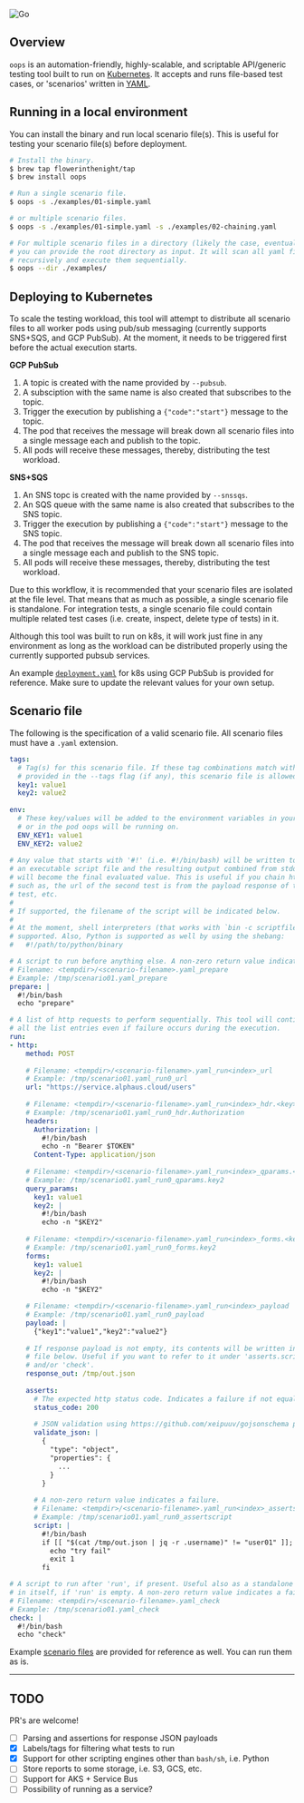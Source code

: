 ![Go](https://github.com/flowerinthenight/oops/workflows/Go/badge.svg)

## Overview
`oops` is an automation-friendly, highly-scalable, and scriptable API/generic testing tool built to run on [Kubernetes](https://kubernetes.io/). It accepts and runs file-based test cases, or 'scenarios' written in [YAML](https://yaml.org/).

## Running in a local environment
You can install the binary and run local scenario file(s). This is useful for testing your scenario file(s) before deployment.
```bash
# Install the binary.
$ brew tap flowerinthenight/tap
$ brew install oops

# Run a single scenario file.
$ oops -s ./examples/01-simple.yaml

# or multiple scenario files.
$ oops -s ./examples/01-simple.yaml -s ./examples/02-chaining.yaml

# For multiple scenario files in a directory (likely the case, eventually),
# you can provide the root directory as input. It will scan all yaml files
# recursively and execute them sequentially.
$ oops --dir ./examples/
```

## Deploying to Kubernetes
To scale the testing workload, this tool will attempt to distribute all scenario files to all worker pods using pub/sub messaging (currently supports SNS+SQS, and GCP PubSub). At the moment, it needs to be triggered first before the actual execution starts.

**GCP PubSub**
1) A topic is created with the name provided by `--pubsub`.
2) A subsciption with the same name is also created that subscribes to the topic.
3) Trigger the execution by publishing a `{"code":"start"}` message to the topic.
4) The pod that receives the message will break down all scenario files into a single message each and publish to the topic.
5) All pods will receive these messages, thereby, distributing the test workload.

**SNS+SQS**
1) An SNS topc is created with the name provided by `--snssqs`.
2) An SQS queue with the same name is also created that subscribes to the SNS topic.
3) Trigger the execution by publishing a `{"code":"start"}` message to the SNS topic.
4) The pod that receives the message will break down all scenario files into a single message each and publish to the SNS topic.
5) All pods will receive these messages, thereby, distributing the test workload.

Due to this workflow, it is recommended that your scenario files are isolated at the file level. That means that as much as possible, a single scenario file is standalone. For integration tests, a single scenario file could contain multiple related test cases (i.e. create, inspect, delete type of tests) in it.

Although this tool was built to run on k8s, it will work just fine in any environment as long as the workload can be distributed properly using the currently supported pubsub services.

An example [`deployment.yaml`](https://github.com/flowerinthenight/oops/blob/master/deployment.yaml) for k8s using GCP PubSub is provided for reference. Make sure to update the relevant values for your own setup.

## Scenario file
The following is the specification of a valid scenario file. All scenario files must have a `.yaml` extension.
```yaml
tags:
  # Tag(s) for this scenario file. If these tag combinations match with what is
  # provided in the --tags flag (if any), this scenario file is allowed to run.
  key1: value1
  key2: value2
  
env:
  # These key/values will be added to the environment variables in your local
  # or in the pod oops will be running on.
  ENV_KEY1: value1
  ENV_KEY2: value2
  
# Any value that starts with '#!' (i.e. #!/bin/bash) will be written to disk as
# an executable script file and the resulting output combined from stdout & stderr
# will become the final evaluated value. This is useful if you chain http calls,
# such as, the url of the second test is from the payload response of the first
# test, etc.
#
# If supported, the filename of the script will be indicated below.
#
# At the moment, shell interpreters (that works with `bin -c scriptfile` command is
# supported. Also, Python is supported as well by using the shebang:
#   #!/path/to/python/binary

# A script to run before anything else. A non-zero return value indicates a failure.
# Filename: <tempdir>/<scenario-filename>.yaml_prepare
# Example: /tmp/scenario01.yaml_prepare
prepare: |
  #!/bin/bash
  echo "prepare"

# A list of http requests to perform sequentially. This tool will continue running
# all the list entries even if failure occurs during the execution.
run:
- http:
    method: POST
    
    # Filename: <tempdir>/<scenario-filename>.yaml_run<index>_url
    # Example: /tmp/scenario01.yaml_run0_url
    url: "https://service.alphaus.cloud/users"
    
    # Filename: <tempdir>/<scenario-filename>.yaml_run<index>_hdr.<key>
    # Example: /tmp/scenario01.yaml_run0_hdr.Authorization
    headers:
      Authorization: |
        #!/bin/bash
        echo -n "Bearer $TOKEN"
      Content-Type: application/json
      
    # Filename: <tempdir>/<scenario-filename>.yaml_run<index>_qparams.<key>
    # Example: /tmp/scenario01.yaml_run0_qparams.key2
    query_params:
      key1: value1  
      key2: |
        #!/bin/bash
        echo -n "$KEY2"
        
    # Filename: <tempdir>/<scenario-filename>.yaml_run<index>_forms.<key>
    # Example: /tmp/scenario01.yaml_run0_forms.key2
    forms:
      key1: value1
      key2: |
        #!/bin/bash
        echo -n "$KEY2"

    # Filename: <tempdir>/<scenario-filename>.yaml_run<index>_payload
    # Example: /tmp/scenario01.yaml_run0_payload
    payload: |
      {"key1":"value1","key2":"value2"}
      
    # If response payload is not empty, its contents will be written in the
    # file below. Useful if you want to refer to it under 'asserts.script'
    # and/or 'check'.
    response_out: /tmp/out.json
    
    asserts:
      # The expected http status code. Indicates a failure if not equal.
      status_code: 200
      
      # JSON validation using https://github.com/xeipuuv/gojsonschema package.
      validate_json: |
        {
          "type": "object",
          "properties": {
            ...
          }
        }
      
      # A non-zero return value indicates a failure.
      # Filename: <tempdir>/<scenario-filename>.yaml_run<index>_assertscript
      # Example: /tmp/scenario01.yaml_run0_assertscript
      script: |
        #!/bin/bash
        if [[ "$(cat /tmp/out.json | jq -r .username)" != "user01" ]]; then
          echo "try fail"
          exit 1
        fi

# A script to run after 'run', if present. Useful also as a standalone script
# in itself, if 'run' is empty. A non-zero return value indicates a failure.
# Filename: <tempdir>/<scenario-filename>.yaml_check
# Example: /tmp/scenario01.yaml_check
check: |
  #!/bin/bash
  echo "check"
```

Example [scenario files](https://github.com/flowerinthenight/oops/tree/master/examples) are provided for reference as well. You can run them as is.

----

## TODO
PR's are welcome!
- [ ] Parsing and assertions for response JSON payloads
- [x] Labels/tags for filtering what tests to run
- [x] Support for other scripting engines other than `bash/sh`, i.e. Python
- [ ] Store reports to some storage, i.e. S3, GCS, etc.
- [ ] Support for AKS + Service Bus
- [ ] Possibility of running as a service?
